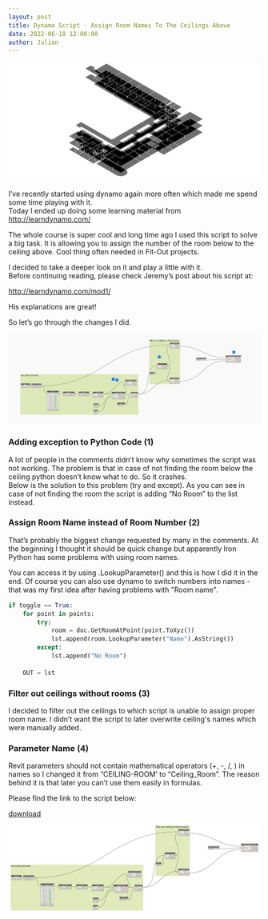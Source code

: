 ```yaml
---
layout: post  
title: Dynamo Script - Assign Room Names To The Ceilings Above
date: 2022-06-18 12:00:00
author: Julian
---
```

![PostPage](/images/Dynamo/DS1/20220618_Logo.png)

<!--excerpt-->

I’ve recently started using dynamo again more often which made me spend some time playing with it.   
Today I ended up doing some learning material from <http://learndynamo.com/>  

The whole course is super cool and long time ago I used this script to solve a big task. It is allowing you to assign the number of the room below to the ceiling above. Cool thing often needed in Fit-Out projects.  

I decided to take a deeper look on it and play a little with it.  
Before continuing reading, please check Jeremy’s post about his script at: 
 
<http://learndynamo.com/mod1/>  

His explanations are great!  
  
So let’s go through the changes I did.
  
![Script with changes](/images/Dynamo/DS1/20220618_schemat.png)  
  
  
### Adding exception to Python Code (1)  
  
  
A lot of people in the comments didn’t know why sometimes the script was not working. The problem is that in case of not finding the room below the ceiling python doesn’t know what to do. So it crashes.  
Below is the solution to this problem (try and except). As you can see in case of not finding the room the script is adding “No Room” to the list instead. 
  
### Assign Room Name instead of Room Number (2)  

That’s probably the biggest change requested by many in the comments. At the beginning I thought it should be quick change but apparently Iron Python has some problems with using room names.

You can access it by using .LookupParameter() and this is how I did it in the end. Of course you can also use dynamo to switch numbers into names - that was my first idea after having problems with "Room name".


```python
if toggle == True:
	for point in points:
		try:
			room = doc.GetRoomAtPoint(point.ToXyz())
			lst.append(room.LookupParameter("Name").AsString())
		except:
			lst.append("No Room")

	OUT = lst
```
  
  
### Filter out ceilings without rooms (3)
  
  
I decided to filter out the ceilings to which script is unable to assign proper room name. I didn’t want the script to later overwrite ceiling's names which were manually added.
 
  
### Parameter Name (4)
  
  
Revit parameters should not contain mathematical operators (+, -, /, ) in names so I changed it from “CEILING-ROOM’ to “Ceiling_Room”. The reason behind it is that later you can’t use them easily in formulas.
  
  
Please find the link to the script below:

[download](https://w7kpl-my.sharepoint.com/:u:/g/personal/jw_w7k_pl/EUTTfenH_jZPoAxfPSZ8SwMB6cNm3FUmj9-RDHfCdG0-9g?e=SJAwUU)

![Script highres](/images/Dynamo/DS1/20220618_AssignRoomToCeiling.png)
